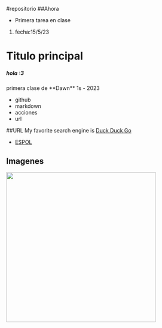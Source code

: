  #repositorio
 ##Ahora
 * Primera tarea en clase
 1. fecha:15/5/23


 <h1>Titulo principal</h1>
<h5>hola :3</h5>



<p>primera clase de **Dawn** 1s - 2023</p>



<ul>
  <li>github</li>
  <li>markdown</li>
  <li>acciones</li>
  <li>url</li>
</ul>


##URL
My favorite search engine is [Duck Duck Go](https://duckduckgo.com)
* [ESPOL](https://www.espol.edu.ec/)

## Imagenes
<img style='width:400px' src="https://i.pinimg.com/564x/d5/1a/44/d51a44be62df1b8cc64f7585b37ccf22.jpg" />
